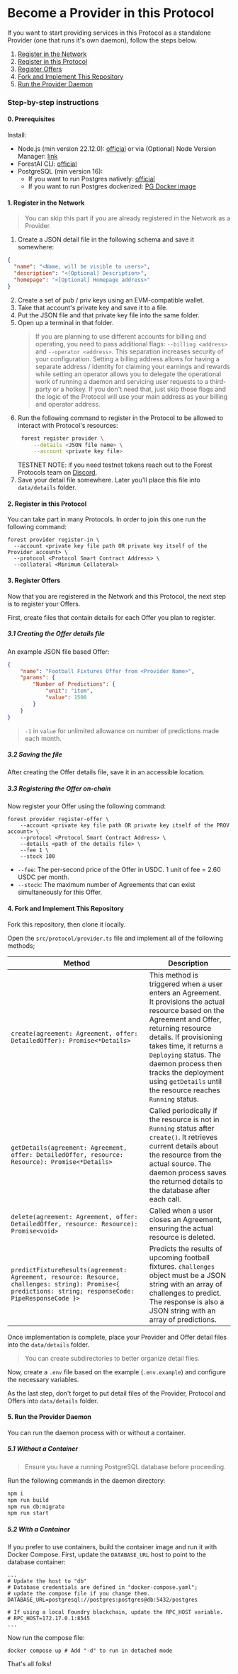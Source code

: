 # Become a Provider in this Protocol

If you want to start providing services in this Protocol as a standalone Provider (one that runs it's own daemon), follow the steps below.

1. [Register in the Network](#1-register-in-the-network)
2. [Register in this Protocol](#2-register-in-this-protocol)
3. [Register Offers](#3-register-offers)
4. [Fork and Implement This Repository](#4-fork-and-implement-this-repository)
5. [Run the Provider Daemon](#5-run-the-provider-daemon)

### Step-by-step instructions

#### 0. Prerequisites

Install:
- Node.js (min version 22.12.0): [official](https://nodejs.org/en/download) or via (Optional) Node Version Manager: [link](https://github.com/nvm-sh/nvm)
- ForestAI CLI: [official](https://www.npmjs.com/package/@forest-protocols/cli)
- PostgreSQL (min version 16):
  * If you want to run Postgres natively: [official](https://www.postgresql.org/download/)
  * If you want to run Postgres dockerized: [PG Docker image](https://hub.docker.com/_/postgres)

#### 1. Register in the Network

> You can skip this part if you are already registered in the Network as a Provider.

1. Create a JSON detail file in the following schema and save it somewhere:

```json
{
  "name": "<Name, will be visible to users>",
  "description": "<[Optional] Description>",
  "homepage": "<[Optional] Homepage address>"
}
```

2. Create a set of pub / priv keys using an EVM-compatible wallet.
3. Take that account's private key and save it to a file.
4. Put the JSON file and that private key file into the same folder.
5. Open up a terminal in that folder.
   > If you are planning to use different accounts for billing and operating, you need to pass additional flags: `--billing <address>` and `--operator <address>`. This separation increases security of your configuration. Setting a billing address allows for having a separate address / identity for claiming your earnings and rewards while setting an operator allows you to delegate the operational work of running a daemon and servicing user requests to a third-party or a hotkey. If you don't need that, just skip those flags and the logic of the Protocol will use your main address as your billing and operator address.
6. Run the following command to register in the Protocol to be allowed to interact with Protocol's resources:
   ```sh
    forest register provider \
        --details <JSON file name> \
        --account <private key file>
   ```
   TESTNET NOTE: if you need testnet tokens reach out to the Forest Protocols team on [Discord](https://discord.gg/HWm96wKzWV).
7. Save your detail file somewhere. Later you'll place this file into `data/details` folder.

#### 2. Register in this Protocol

You can take part in many Protocols. In order to join this one run the following command:

```shell
forest provider register-in \
  --account <private key file path OR private key itself of the Provider account> \
  --protocol <Protocol Smart Contract Address> \
  --collateral <Minimum Collateral>
```

#### 3. Register Offers

Now that you are registered in the Network and this Protocol, the next step is to register your Offers.

First, create files that contain details for each Offer you plan to register.

##### 3.1 Creating the Offer details file

An example JSON file based Offer:

```json
{
    "name": "Football Fixtures Offer from <Provider Name>",
    "params": {
        "Number of Predictions": {
            "unit": "item",
            "value": 1500
        }
    }
}
```

> `-1` in `value` for unlimited allowance on number of predictions made each month.

##### 3.2 Saving the file

After creating the Offer details file, save it in an accessible location.

##### 3.3 Registering the Offer on-chain

Now register your Offer using the following command:

```shell
forest provider register-offer \
    --account <private key file path OR private key itself of the PROV account> \
    --protocol <Protocol Smart Contract Address> \
    --details <path of the details file> \
    --fee 1 \
    --stock 100
```

- `--fee`: The per-second price of the Offer in USDC. 1 unit of fee = 2.60 USDC per month.
- `--stock`: The maximum number of Agreements that can exist simultaneously for this Offer.

#### 4. Fork and Implement This Repository

Fork this repository, then clone it locally.

Open the `src/protocol/provider.ts` file and implement all of the following methods;

| Method                                                                                          | Description                                                                                                                                                                                                                                                                                                                          |
| ----------------------------------------------------------------------------------------------- | ------------------------------------------------------------------------------------------------------------------------------------------------------------------------------------------------------------------------------------------------------------------------------------------------------------------------------------ |
| `create(agreement: Agreement, offer: DetailedOffer): Promise<*Details>`                         | This method is triggered when a user enters an Agreement. It provisions the actual resource based on the Agreement and Offer, returning resource details. If provisioning takes time, it returns a `Deploying` status. The daemon process then tracks the deployment using `getDetails` until the resource reaches `Running` status. |
| `getDetails(agreement: Agreement, offer: DetailedOffer, resource: Resource): Promise<*Details>` | Called periodically if the resource is not in `Running` status after `create()`. It retrieves current details about the resource from the actual source. The daemon process saves the returned details to the database after each call.                                                                                              |
| `delete(agreement: Agreement, offer: DetailedOffer, resource: Resource): Promise<void>`         | Called when a user closes an Agreement, ensuring the actual resource is deleted.                                                                                                                                                                                                                                                     |
| `predictFixtureResults(agreement: Agreement, resource: Resource, challenges: string): Promise<{ predictions: string; responseCode: PipeResponseCode }>`                                                                           | Predicts the results of upcoming football fixtures. `challenges` object must be a JSON string with an array of challenges to predict. The response is also a JSON string with an array of predictions. |

Once implementation is complete, place your Provider and Offer detail files into the `data/details` folder.

> You can create subdirectories to better organize detail files.

Now, create a `.env` file based on the example (`.env.example`) and configure the necessary variables.

As the last step, don't forget to put detail files of the Provider, Protocol and Offers into `data/details` folder.

#### 5. Run the Provider Daemon

You can run the daemon process with or without a container.

##### 5.1 Without a Container

> Ensure you have a running PostgreSQL database before proceeding.

Run the following commands in the daemon directory:

```sh
npm i
npm run build
npm run db:migrate
npm run start
```

##### 5.2 With a Container

If you prefer to use containers, build the container image and run it with Docker Compose. First, update the `DATABASE_URL` host to point to the database container:

```dotenv
...
# Update the host to "db"
# Database credentials are defined in "docker-compose.yaml";
# update the compose file if you change them.
DATABASE_URL=postgresql://postgres:postgres@db:5432/postgres

# If using a local Foundry blockchain, update the RPC_HOST variable.
# RPC_HOST=172.17.0.1:8545
...
```

Now run the compose file:

```shell
docker compose up # Add "-d" to run in detached mode
```

That's all folks!
